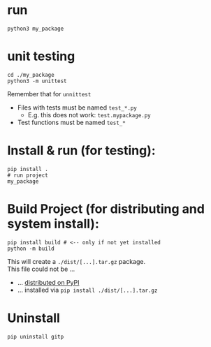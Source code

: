 # run
```
python3 my_package
```


# unit testing
```
cd ./my_package
python3 -m unittest   
```

Remember that for `unnittest` 
- Files with tests must be named `test_*.py`
  - E.g. this does not work: `test.mypackage.py`
- Test functions must be named `test_*`


# Install & run (for testing):
```
pip install .
# run project
my_package
```



# Build Project (for distributing and system install):

```
pip install build # <-- only if not yet installed
python -m build
```

This will create a `./dist/[...].tar.gz` package. <br>
This file could not be ...
- ... [distributed on PyPI](https://packaging.python.org/en/latest/tutorials/packaging-projects/#uploading-the-distribution-archives)
- ... installed via `pip install ./dist/[...].tar.gz`

# Uninstall
```
pip uninstall gitp
```
